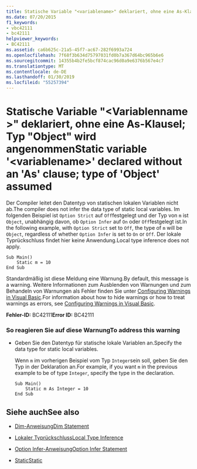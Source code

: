 ```yaml
---
title: Statische Variable "<variablename>" deklariert, ohne eine As-Klausel; Typ "Object" wird angenommen
ms.date: 07/20/2015
f1_keywords:
- vbc42111
- bc42111
helpviewer_keywords:
- BC42111
ms.assetid: ca6b625c-21a5-45f7-ac67-282f6993a724
ms.openlocfilehash: 7f68f3b634d75797031fd0b7a367d64bc965b6e6
ms.sourcegitcommit: 14355b4b2fe5bcf874cac96d0a9e6376b567e4c7
ms.translationtype: MT
ms.contentlocale: de-DE
ms.lasthandoff: 01/30/2019
ms.locfileid: "55257394"
---
```

# <a name="static-variable-variablename-declared-without-an-as-clause-type-of-object-assumed"></a><span data-ttu-id="78e68-102">Statische Variable "\<Variablenname >" deklariert, ohne eine As-Klausel; Typ "Object" wird angenommen</span><span class="sxs-lookup"><span data-stu-id="78e68-102">Static variable '\<variablename>' declared without an 'As' clause; type of 'Object' assumed</span></span>
<span data-ttu-id="78e68-103">Der Compiler leitet den Datentyp von statischen lokalen Variablen nicht ab.</span><span class="sxs-lookup"><span data-stu-id="78e68-103">The compiler does not infer the data type of static local variables.</span></span> <span data-ttu-id="78e68-104">Im folgenden Beispiel ist `Option Strict` auf `Off`festgelegt und der Typ von `m` ist `Object`, unabhängig davon, ob `Option Infer` auf `On` oder `Off`festgelegt ist.</span><span class="sxs-lookup"><span data-stu-id="78e68-104">In the following example, with `Option Strict` set to `Off`, the type of `m` will be `Object`, regardless of whether `Option Infer` is set to `On` or `Off`.</span></span> <span data-ttu-id="78e68-105">Der lokale Typrückschluss findet hier keine Anwendung.</span><span class="sxs-lookup"><span data-stu-id="78e68-105">Local type inference does not apply.</span></span>  
  
```  
Sub Main()  
    Static m = 10  
End Sub  
```  
  
 <span data-ttu-id="78e68-106">Standardmäßig ist diese Meldung eine Warnung.</span><span class="sxs-lookup"><span data-stu-id="78e68-106">By default, this message is a warning.</span></span> <span data-ttu-id="78e68-107">Weitere Informationen zum Ausblenden von Warnungen und zum Behandeln von Warnungen als Fehler finden Sie unter [Configuring Warnings in Visual Basic](/visualstudio/ide/configuring-warnings-in-visual-basic).</span><span class="sxs-lookup"><span data-stu-id="78e68-107">For information about how to hide warnings or how to treat warnings as errors, see [Configuring Warnings in Visual Basic](/visualstudio/ide/configuring-warnings-in-visual-basic).</span></span>  
  
 <span data-ttu-id="78e68-108">**Fehler-ID:** BC42111</span><span class="sxs-lookup"><span data-stu-id="78e68-108">**Error ID:** BC42111</span></span>  
  
### <a name="to-address-this-warning"></a><span data-ttu-id="78e68-109">So reagieren Sie auf diese Warnung</span><span class="sxs-lookup"><span data-stu-id="78e68-109">To address this warning</span></span>  
  
-   <span data-ttu-id="78e68-110">Geben Sie den Datentyp für statische lokale Variablen an.</span><span class="sxs-lookup"><span data-stu-id="78e68-110">Specify the data type for static local variables.</span></span>  
  
     <span data-ttu-id="78e68-111">Wenn `m` im vorherigen Beispiel vom Typ `Integer`sein soll, geben Sie den Typ in der Deklaration an.</span><span class="sxs-lookup"><span data-stu-id="78e68-111">For example, if you want `m` in the previous example to be of type `Integer`, specify the type in the declaration.</span></span>  
  
    ```  
    Sub Main()  
        Static m As Integer = 10  
    End Sub  
    ```  
  
## <a name="see-also"></a><span data-ttu-id="78e68-112">Siehe auch</span><span class="sxs-lookup"><span data-stu-id="78e68-112">See also</span></span>
- [<span data-ttu-id="78e68-113">Dim-Anweisung</span><span class="sxs-lookup"><span data-stu-id="78e68-113">Dim Statement</span></span>](../../visual-basic/language-reference/statements/dim-statement.md)

- [<span data-ttu-id="78e68-114">Lokaler Typrückschluss</span><span class="sxs-lookup"><span data-stu-id="78e68-114">Local Type Inference</span></span>](../../visual-basic/programming-guide/language-features/variables/local-type-inference.md)
- [<span data-ttu-id="78e68-115">Option Infer-Anweisung</span><span class="sxs-lookup"><span data-stu-id="78e68-115">Option Infer Statement</span></span>](../../visual-basic/language-reference/statements/option-infer-statement.md)
- [<span data-ttu-id="78e68-116">Static</span><span class="sxs-lookup"><span data-stu-id="78e68-116">Static</span></span>](../../visual-basic/language-reference/modifiers/static.md)
